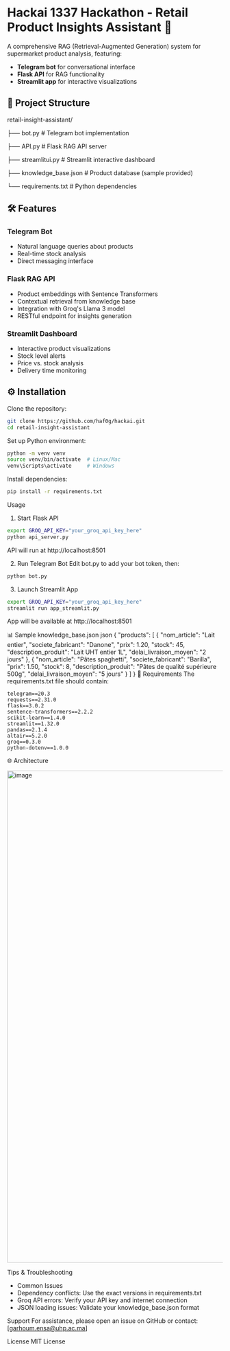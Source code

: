 # Hackai 1337 Hackathon - Retail Product Insights Assistant 🛒

A comprehensive RAG (Retrieval-Augmented Generation) system for supermarket product analysis, featuring:
- **Telegram bot** for conversational interface
- **Flask API** for RAG functionality
- **Streamlit app** for interactive visualizations

## 📁 Project Structure
retail-insight-assistant/

├── bot.py # Telegram bot implementation 

├── API.py # Flask RAG API server

├── streamlitui.py # Streamlit interactive dashboard

├── knowledge_base.json # Product database (sample provided)

└── requirements.txt # Python dependencies


## 🛠️ Features

### Telegram Bot
- Natural language queries about products
- Real-time stock analysis
- Direct messaging interface

### Flask RAG API
- Product embeddings with Sentence Transformers
- Contextual retrieval from knowledge base
- Integration with Groq's Llama 3 model
- RESTful endpoint for insights generation

### Streamlit Dashboard
- Interactive product visualizations
- Stock level alerts
- Price vs. stock analysis
- Delivery time monitoring

## ⚙️ Installation

Clone the repository:
```bash
git clone https://github.com/haf0g/hackai.git
cd retail-insight-assistant
```

Set up Python environment:

```bash
python -m venv venv
source venv/bin/activate  # Linux/Mac
venv\Scripts\activate     # Windows
```
Install dependencies:

```bash
pip install -r requirements.txt
```
 Usage
1. Start Flask API
```bash
export GROQ_API_KEY="your_groq_api_key_here"
python api_server.py
```
API will run at http://localhost:8501

2. Run Telegram Bot
Edit bot.py to add your bot token, then:

```bash
python bot.py
```
3. Launch Streamlit App
```bash
export GROQ_API_KEY="your_groq_api_key_here"
streamlit run app_streamlit.py
```
App will be available at http://localhost:8501

📊 Sample knowledge_base.json
json
{
  "products": [
    {
      "nom_article": "Lait entier",
      "societe_fabricant": "Danone",
      "prix": 1.20,
      "stock": 45,
      "description_produit": "Lait UHT entier 1L",
      "delai_livraison_moyen": "2 jours"
    },
    {
      "nom_article": "Pâtes spaghetti",
      "societe_fabricant": "Barilla",
      "prix": 1.50,
      "stock": 8,
      "description_produit": "Pâtes de qualité supérieure 500g",
      "delai_livraison_moyen": "5 jours"
    }
  ]
}
🔧 Requirements
The requirements.txt file should contain:
```
telegram==20.3
requests==2.31.0
flask==3.0.2
sentence-transformers==2.2.2
scikit-learn==1.4.0
streamlit==1.32.0
pandas==2.1.4
altair==5.2.0
groq==0.3.0
python-dotenv==1.0.0
```
🌐 Architecture

<img width="1841" height="1146" alt="image" src="https://github.com/user-attachments/assets/e309275b-bc7c-4f0e-a196-5b7f9f5f47b5" />


Tips & Troubleshooting
- Common Issues
- Dependency conflicts: Use the exact versions in requirements.txt
- Groq API errors: Verify your API key and internet connection
- JSON loading issues: Validate your knowledge_base.json format



 Support
For assistance, please open an issue on GitHub or contact:
[garhoum.ensa@uhp.ac.ma]

License
MIT License
